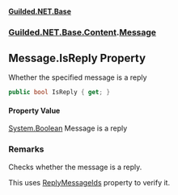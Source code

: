 
#### [Guilded.NET.Base](Guilded_NET_Base 'Guilded_NET_Base')
### [Guilded.NET.Base.Content](Guilded_NET_Base#Guilded_NET_Base_Content 'Guilded.NET.Base.Content').[Message](Message 'Guilded.NET.Base.Content.Message')
## Message.IsReply Property
Whether the specified message is a reply  
```csharp
public bool IsReply { get; }
```

#### Property Value
[System.Boolean](https://docs.microsoft.com/en-us/dotnet/api/System.Boolean 'System.Boolean')
Message is a reply
### Remarks
Checks whether the message is a reply.



This uses [ReplyMessageIds](Message_ReplyMessageIds 'Guilded.NET.Base.Content.Message.ReplyMessageIds') property to verify it.
